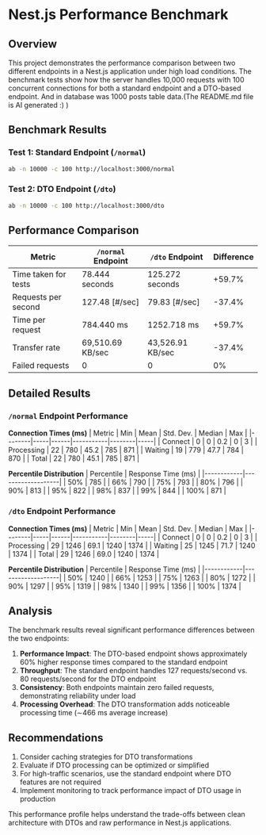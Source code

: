 # Nest.js Performance Benchmark

## Overview

This project demonstrates the performance comparison between two different endpoints in a Nest.js application under high load conditions. The benchmark tests show how the server handles 10,000 requests with 100 concurrent connections for both a standard endpoint and a DTO-based endpoint. And in database was 1000 posts table data.(The README.md file is AI generated :) )

## Benchmark Results

### Test 1: Standard Endpoint (`/normal`)
```bash
ab -n 10000 -c 100 http://localhost:3000/normal
```

### Test 2: DTO Endpoint (`/dto`)
```bash
ab -n 10000 -c 100 http://localhost:3000/dto
```

## Performance Comparison

| Metric | `/normal` Endpoint | `/dto` Endpoint | Difference |
|--------|-------------------|----------------|------------|
| Time taken for tests | 78.444 seconds | 125.272 seconds | +59.7% |
| Requests per second | 127.48 [#/sec] | 79.83 [#/sec] | -37.4% |
| Time per request | 784.440 ms | 1252.718 ms | +59.7% |
| Transfer rate | 69,510.69 KB/sec | 43,526.91 KB/sec | -37.4% |
| Failed requests | 0 | 0 | 0% |

## Detailed Results

### `/normal` Endpoint Performance

**Connection Times (ms)**
| Metric | Min | Mean | Std. Dev. | Median | Max |
|--------|-----|------|-----------|--------|-----|
| Connect | 0 | 0 | 0.2 | 0 | 3 |
| Processing | 22 | 780 | 45.2 | 785 | 871 |
| Waiting | 19 | 779 | 47.7 | 784 | 870 |
| Total | 22 | 780 | 45.1 | 785 | 871 |

**Percentile Distribution**
| Percentile | Response Time (ms) |
|------------|-------------------|
| 50% | 785 |
| 66% | 790 |
| 75% | 793 |
| 80% | 796 |
| 90% | 813 |
| 95% | 822 |
| 98% | 837 |
| 99% | 844 |
| 100% | 871 |

### `/dto` Endpoint Performance

**Connection Times (ms)**
| Metric | Min | Mean | Std. Dev. | Median | Max |
|--------|-----|------|-----------|--------|-----|
| Connect | 0 | 0 | 0.2 | 0 | 3 |
| Processing | 29 | 1246 | 69.1 | 1240 | 1374 |
| Waiting | 25 | 1245 | 71.7 | 1240 | 1374 |
| Total | 29 | 1246 | 69.0 | 1240 | 1374 |

**Percentile Distribution**
| Percentile | Response Time (ms) |
|------------|-------------------|
| 50% | 1240 |
| 66% | 1253 |
| 75% | 1263 |
| 80% | 1272 |
| 90% | 1297 |
| 95% | 1319 |
| 98% | 1340 |
| 99% | 1356 |
| 100% | 1374 |

## Analysis

The benchmark results reveal significant performance differences between the two endpoints:

1. **Performance Impact**: The DTO-based endpoint shows approximately 60% higher response times compared to the standard endpoint
2. **Throughput**: The standard endpoint handles 127 requests/second vs. 80 requests/second for the DTO endpoint
3. **Consistency**: Both endpoints maintain zero failed requests, demonstrating reliability under load
4. **Processing Overhead**: The DTO transformation adds noticeable processing time (∼466 ms average increase)

## Recommendations

1. Consider caching strategies for DTO transformations
2. Evaluate if DTO processing can be optimized or simplified
3. For high-traffic scenarios, use the standard endpoint where DTO features are not required
4. Implement monitoring to track performance impact of DTO usage in production

This performance profile helps understand the trade-offs between clean architecture with DTOs and raw performance in Nest.js applications.